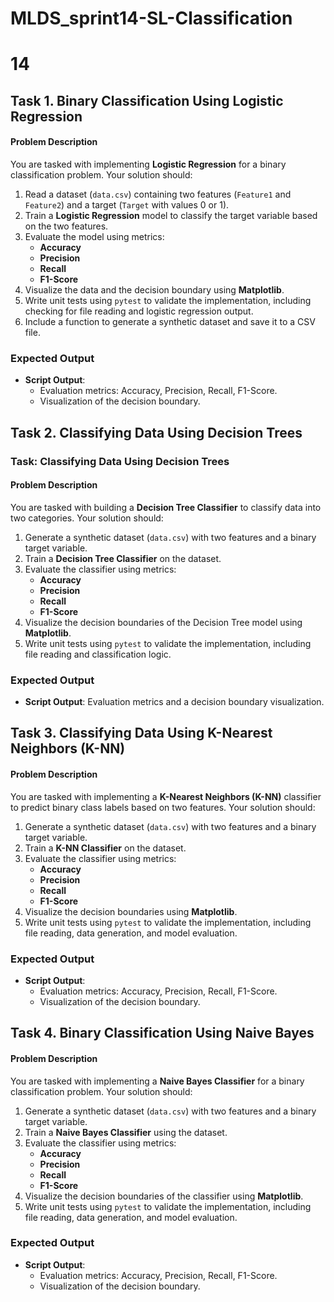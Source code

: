 # MLDS_sprint14-SL-Classification

# 14

## Task 1. Binary Classification Using Logistic Regression

#### **Problem Description**
You are tasked with implementing **Logistic Regression** for a binary classification problem. Your solution should:
1. Read a dataset (`data.csv`) containing two features (`Feature1` and `Feature2`) and a target (`Target` with values 0 or 1).  
2. Train a **Logistic Regression** model to classify the target variable based on the two features.
3. Evaluate the model using metrics:
   - **Accuracy**
   - **Precision**
   - **Recall**
   - **F1-Score**
4. Visualize the data and the decision boundary using **Matplotlib**.
5. Write unit tests using `pytest` to validate the implementation, including checking for file reading and logistic regression output.
6. Include a function to generate a synthetic dataset and save it to a CSV file.


### Expected Output

- **Script Output**:
  - Evaluation metrics: Accuracy, Precision, Recall, F1-Score.
  - Visualization of the decision boundary.


## Task 2. Classifying Data Using Decision Trees

### Task: Classifying Data Using Decision Trees

#### **Problem Description**
You are tasked with building a **Decision Tree Classifier** to classify data into two categories. Your solution should:
1. Generate a synthetic dataset (`data.csv`) with two features and a binary target variable.
2. Train a **Decision Tree Classifier** on the dataset.
3. Evaluate the classifier using metrics:
   - **Accuracy**
   - **Precision**
   - **Recall**
   - **F1-Score**
4. Visualize the decision boundaries of the Decision Tree model using **Matplotlib**.
5. Write unit tests using `pytest` to validate the implementation, including file reading and classification logic.


### Expected Output

- **Script Output**: Evaluation metrics and a decision boundary visualization.


## Task 3. Classifying Data Using K-Nearest Neighbors (K-NN)

#### **Problem Description**
You are tasked with implementing a **K-Nearest Neighbors (K-NN)** classifier to predict binary class labels based on two features. Your solution should:
1. Generate a synthetic dataset (`data.csv`) with two features and a binary target variable.
2. Train a **K-NN Classifier** on the dataset.
3. Evaluate the classifier using metrics:
   - **Accuracy**
   - **Precision**
   - **Recall**
   - **F1-Score**
4. Visualize the decision boundaries using **Matplotlib**.
5. Write unit tests using `pytest` to validate the implementation, including file reading, data generation, and model evaluation.


### Expected Output

- **Script Output**:
  - Evaluation metrics: Accuracy, Precision, Recall, F1-Score.
  - Visualization of the decision boundary.

## Task 4. Binary Classification Using Naive Bayes

#### **Problem Description**
You are tasked with implementing a **Naive Bayes Classifier** for a binary classification problem. Your solution should:
1. Generate a synthetic dataset (`data.csv`) with two features and a binary target variable.
2. Train a **Naive Bayes Classifier** using the dataset.
3. Evaluate the classifier using metrics:
   - **Accuracy**
   - **Precision**
   - **Recall**
   - **F1-Score**
4. Visualize the decision boundaries of the classifier using **Matplotlib**.
5. Write unit tests using `pytest` to validate the implementation, including file reading, data generation, and model evaluation.


### Expected Output

- **Script Output**:
  - Evaluation metrics: Accuracy, Precision, Recall, F1-Score.
  - Visualization of the decision boundary.

